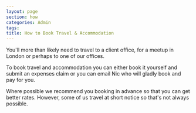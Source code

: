 ```yaml
---
layout: page
section: how
categories: Admin
tags:
title: How to Book Travel & Accommodation
---
```


You'll more than likely need to travel to a client office, for a meetup in London or perhaps to one of our offices.

To book travel and accommodation you can either book it yourself and submit an expenses claim or you can email Nic who will gladly book and pay for you.

Where possible we recommend you booking in advance so that you can get better rates. However, some of us travel at short notice so that's not always possible.